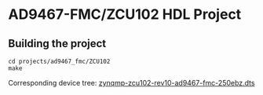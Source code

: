# AD9467-FMC/ZCU102 HDL Project

## Building the project

```
cd projects/ad9467_fmc/ZCU102
make
```

Corresponding device tree: [zynqmp-zcu102-rev10-ad9467-fmc-250ebz.dts](https://github.com/analogdevicesinc/linux/blob/main/arch/arm64/boot/dts/xilinx/zynqmp-zcu102-rev10-ad9467-fmc-250ebz.dts)
